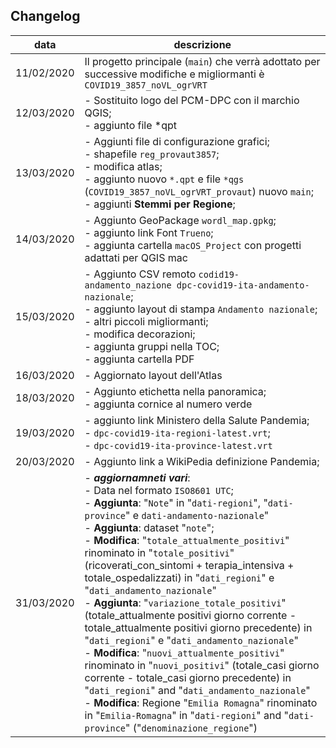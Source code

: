 ## Changelog

data|descrizione
----|----------
11/02/2020| Il progetto principale (`main`) che verrà adottato per successive modifiche e migliormanti è `COVID19_3857_noVL_ogrVRT`
12/03/2020| - Sostituito logo del PCM-DPC con il marchio QGIS;<br>- aggiunto file *qpt
13/03/2020| - Aggiunti file di configurazione grafici; <br>- shapefile `reg_provaut3857`; <br>- modifica atlas; <br>- aggiunto nuovo `*.qpt` e file `*qgs` (`COVID19_3857_noVL_ogrVRT_provaut`) nuovo `main`; <br>- aggiunti **Stemmi per Regione**;
14/03/2020|- Aggiunto GeoPackage `wordl_map.gpkg`; <br>- aggiunto link Font `Trueno`; <br>- aggiunta cartella `macOS_Project` con progetti adattati per QGIS mac
15/03/2020| - Aggiunto CSV remoto `codid19-andamento_nazione dpc-covid19-ita-andamento-nazionale`;<br>- aggiunto layout di stampa `Andamento nazionale`; <br>- altri piccoli migliormanti; <br>- modifica decorazioni; <br>- aggiunta gruppi nella TOC; <br>- aggiunta cartella PDF
16/03/2020| - Aggiornato layout dell'Atlas
18/03/2020| - Aggiunto etichetta nella panoramica; <br>- aggiunta cornice al numero verde
19/03/2020| - aggiunto link Ministero della Salute Pandemia; <br> - `dpc-covid19-ita-regioni-latest.vrt`;  <br> - `dpc-covid19-ita-province-latest.vrt`
20/03/2020| - Aggiunto link a WikiPedia definizione Pandemia;
31/03/2020| - _**aggiornamneti vari**_: <br>- Data nel formato `ISO8601 UTC`; <br>- **Aggiunta**: "`Note`" in "`dati-regioni`", "`dati-province`" e `dati-andamento-nazionale`" <br>- **Aggiunta**: dataset "`note`"; <br>- **Modifica**: "`totale_attualmente_positivi`" rinominato in "`totale_positivi`" (ricoverati_con_sintomi + terapia_intensiva + totale_ospedalizzati) in "`dati_regioni`" e "`dati_andamento_nazionale`" <br>- **Aggiunta**: "`variazione_totale_positivi`" (totale_attualmente positivi giorno corrente - totale_attualmente positivi giorno precedente) in "`dati_regioni`" e "`dati_andamento_nazionale`" <br>- **Modifica**: "`nuovi_attualmente_positivi`" rinominato in "`nuovi_positivi`" (totale_casi giorno corrente - totale_casi giorno precedente) in "`dati_regioni`" and "`dati_andamento_nazionale`" <br>- **Modifica**: Regione "`Emilia Romagna`" rinominato in "`Emilia-Romagna`" in "`dati-regioni`" and "`dati-province`" ("`denominazione_regione`")
